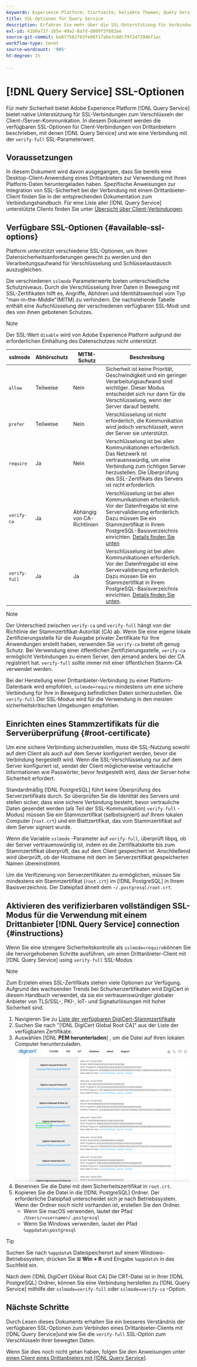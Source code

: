 ```yaml
---
keywords: Experience Platform; Startseite; beliebte Themen; Query Service; Query Service; Verbindung; Verbindung mit Query Service; SSL; ssl; sslmode
title: SSL-Optionen für Query Service
description: Erfahren Sie mehr über die SSL-Unterstützung für Verbindungen von Drittanbietern mit Adobe Experience Platform Query Service und über die Verbindung mit dem verifizierbaren SSL-Modus.
exl-id: 41b0a71f-165e-49a2-8a7d-d809f5f683ae
source-git-commit: be877502f63fe08f17abe7cb0cf9f247394bf1ac
workflow-type: tm+mt
source-wordcount: '905'
ht-degree: 1%

---
```


# [!DNL Query Service] SSL-Optionen

Für mehr Sicherheit bietet Adobe Experience Platform [!DNL Query Service] bietet native Unterstützung für SSL-Verbindungen zum Verschlüsseln der Client-/Server-Kommunikation. In diesem Dokument werden die verfügbaren SSL-Optionen für Client-Verbindungen von Drittanbietern beschrieben, mit denen [!DNL Query Service] und wie eine Verbindung mit der `verify-full` SSL-Parameterwert.

## Voraussetzungen

In diesem Dokument wird davon ausgegangen, dass Sie bereits eine Desktop-Client-Anwendung eines Drittanbieters zur Verwendung mit Ihren Platform-Daten heruntergeladen haben. Spezifische Anweisungen zur Integration von SSL-Sicherheit bei der Verbindung mit einem Drittanbieter-Client finden Sie in der entsprechenden Dokumentation zum Verbindungshandbuch. Für eine Liste aller [!DNL Query Service] unterstützte Clients finden Sie unter [Übersicht über Client-Verbindungen](./overview.md).

## Verfügbare SSL-Optionen {#available-ssl-options}

Platform unterstützt verschiedene SSL-Optionen, um Ihren Datensicherheitsanforderungen gerecht zu werden und den Verarbeitungsaufwand für Verschlüsselung und Schlüsselaustausch auszugleichen.

Die verschiedenen `sslmode` Parameterwerte bieten unterschiedliche Schutzniveaus. Durch die Verschlüsselung Ihrer Daten in Bewegung mit SSL-Zertifikaten hilft es, Angriffe, Abhören und Identitätswechsel vom Typ &quot;man-in-the-Middle&quot;(MITM) zu verhindern. Die nachstehende Tabelle enthält eine Aufschlüsselung der verschiedenen verfügbaren SSL-Modi und des von ihnen gebotenen Schutzes.

>[!NOTE]
>
> Der SSL-Wert `disable` wird von Adobe Experience Platform aufgrund der erforderlichen Einhaltung des Datenschutzes nicht unterstützt.

| sslmode | Abhörschutz | MITM-Schutz | Beschreibung |
|---|---|---|---|
| `allow` | Teilweise | Nein | Sicherheit ist keine Priorität, Geschwindigkeit und ein geringer Verarbeitungsaufwand sind wichtiger. Dieser Modus entscheidet sich nur dann für die Verschlüsselung, wenn der Server darauf besteht. |
| `prefer` | Teilweise | Nein | Verschlüsselung ist nicht erforderlich, die Kommunikation wird jedoch verschlüsselt, wenn der Server sie unterstützt. |
| `require` | Ja | Nein | Verschlüsselung ist bei allen Kommunikationen erforderlich. Das Netzwerk ist vertrauenswürdig, um eine Verbindung zum richtigen Server herzustellen. Die Überprüfung des SSL-Zertifikats des Servers ist nicht erforderlich. |
| `verify-ca` | Ja | Abhängig von CA-Richtlinien | Verschlüsselung ist bei allen Kommunikationen erforderlich. Vor der Datenfreigabe ist eine Servervalidierung erforderlich. Dazu müssen Sie ein Stammzertifikat in Ihrem PostgreSQL-Basisverzeichnis einrichten. [Details finden Sie unten](#instructions) |
| `verify-full` | Ja | Ja | Verschlüsselung ist bei allen Kommunikationen erforderlich. Vor der Datenfreigabe ist eine Servervalidierung erforderlich. Dazu müssen Sie ein Stammzertifikat in Ihrem PostgreSQL-Basisverzeichnis einrichten. [Details finden Sie unten](#instructions). |

>[!NOTE]
>
>Der Unterschied zwischen `verify-ca` und `verify-full` hängt von der Richtlinie der Stammzertifikat-Autorität (CA) ab. Wenn Sie eine eigene lokale Zertifizierungsstelle für die Ausgabe privater Zertifikate für Ihre Anwendungen erstellt haben, verwenden Sie `verify-ca` bietet oft genug Schutz. Bei Verwendung einer öffentlichen Zertifizierungsstelle, `verify-ca` ermöglicht Verbindungen zu einem Server, den jemand anders bei der CA registriert hat. `verify-full` sollte immer mit einer öffentlichen Stamm-CA verwendet werden.

Bei der Herstellung einer Drittanbieter-Verbindung zu einer Platform-Datenbank wird empfohlen, `sslmode=require` mindestens um eine sichere Verbindung für Ihre in Bewegung befindlichen Daten sicherzustellen. Die `verify-full` Der SSL-Modus wird für die Verwendung in den meisten sicherheitskritischen Umgebungen empfohlen.

## Einrichten eines Stammzertifikats für die Serverüberprüfung {#root-certificate}

Um eine sichere Verbindung sicherzustellen, muss die SSL-Nutzung sowohl auf dem Client als auch auf dem Server konfiguriert werden, bevor die Verbindung hergestellt wird. Wenn die SSL-Verschlüsselung nur auf dem Server konfiguriert ist, sendet der Client möglicherweise vertrauliche Informationen wie Passwörter, bevor festgestellt wird, dass der Server hohe Sicherheit erfordert.

Standardmäßig [!DNL PostgreSQL] führt keine Überprüfung des Serverzertifikats durch. So überprüfen Sie die Identität des Servers und stellen sicher, dass eine sichere Verbindung besteht, bevor vertrauliche Daten gesendet werden (als Teil der SSL-Kommunikation) `verify-full` -Modus) müssen Sie ein Stammzertifikat (selbstsigniert) auf Ihrem lokalen Computer (`root.crt`) und ein Blattzertifikat, das vom Stammzertifikat auf dem Server signiert wurde.

Wenn die Variable `sslmode` -Parameter auf `verify-full`, überprüft libpq, ob der Server vertrauenswürdig ist, indem es die Zertifikatskette bis zum Stammzertifikat überprüft, das auf dem Client gespeichert ist. Anschließend wird überprüft, ob der Hostname mit dem im Serverzertifikat gespeicherten Namen übereinstimmt.

Um die Verifizierung von Serverzertifikaten zu ermöglichen, müssen Sie mindestens ein Stammzertifikat (`root.crt`) im [!DNL PostgreSQL] in Ihrem Basisverzeichnis. Der Dateipfad ähnelt dem `~/.postgresql/root.crt`.

## Aktivieren des verifizierbaren vollständigen SSL-Modus für die Verwendung mit einem Drittanbieter [!DNL Query Service] connection {#instructions}

Wenn Sie eine strengere Sicherheitskontrolle als `sslmode=require`können Sie die hervorgehobenen Schritte ausführen, um einen Drittanbieter-Client mit [!DNL Query Service] using `verify-full` SSL-Modus.

>[!NOTE]
>
>Zum Erzielen eines SSL-Zertifikats stehen viele Optionen zur Verfügung. Aufgrund des wachsenden Trends bei Schurkenzertifikaten wird DigiCert in diesem Handbuch verwendet, da sie ein vertrauenswürdiger globaler Anbieter von TLS/SSL-, PKI-, IoT- und Signaturlösungen mit hoher Sicherheit sind.

1. Navigieren Sie zu [Liste der verfügbaren DigiCert-Stammzertifikate](https://www.digicert.com/kb/digicert-root-certificates.htm)
1. Suchen Sie nach &quot;[!DNL DigiCert Global Root CA]&quot; aus der Liste der verfügbaren Zertifikate.
1. Auswählen [!DNL **PEM herunterladen**] , um die Datei auf Ihren lokalen Computer herunterzuladen.
   ![Die Liste der verfügbaren DigiCert-Stammzertifikate mit hervorgehobenem Download-PEM.](../images/clients/ssl-modes/digicert.png)
1. Benennen Sie die Datei mit dem Sicherheitszertifikat in `root.crt`.
1. Kopieren Sie die Datei in die [!DNL PostgreSQL] Ordner. Der erforderliche Dateipfad unterscheidet sich je nach Betriebssystem. Wenn der Ordner noch nicht vorhanden ist, erstellen Sie den Ordner.
   - Wenn Sie macOS verwenden, lautet der Pfad `/Users/<username>/.postgresql`
   - Wenn Sie Windows verwenden, lautet der Pfad `%appdata%\postgresql`

>[!TIP]
>
>Suchen Sie nach `%appdata%` Dateispeicherort auf einem Windows-Betriebssystem, drücken Sie ⊞ **Win + R** und Eingabe `%appdata%` in das Suchfeld ein.

Nach dem [!DNL DigiCert Global Root CA] Die CRT-Datei ist in Ihrer [!DNL PostgreSQL] Ordner, können Sie eine Verbindung herstellen zu [!DNL Query Service] mithilfe der `sslmode=verify-full` oder `sslmode=verify-ca` -Option.

## Nächste Schritte

Durch Lesen dieses Dokuments erhalten Sie ein besseres Verständnis der verfügbaren SSL-Optionen zum Verbinden eines Drittanbieter-Clients mit [!DNL Query Service]und wie Sie die `verify-full` SSL-Option zum Verschlüsseln Ihrer bewegten Daten.

Wenn Sie dies noch nicht getan haben, folgen Sie den Anweisungen unter [einen Client eines Drittanbieters mit [!DNL Query Service]](./overview.md).
